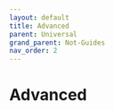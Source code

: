 ```yaml
---
layout: default
title: Advanced
parent: Universal
grand_parent: Not-Guides
nav_order: 2
---
```


# Advanced